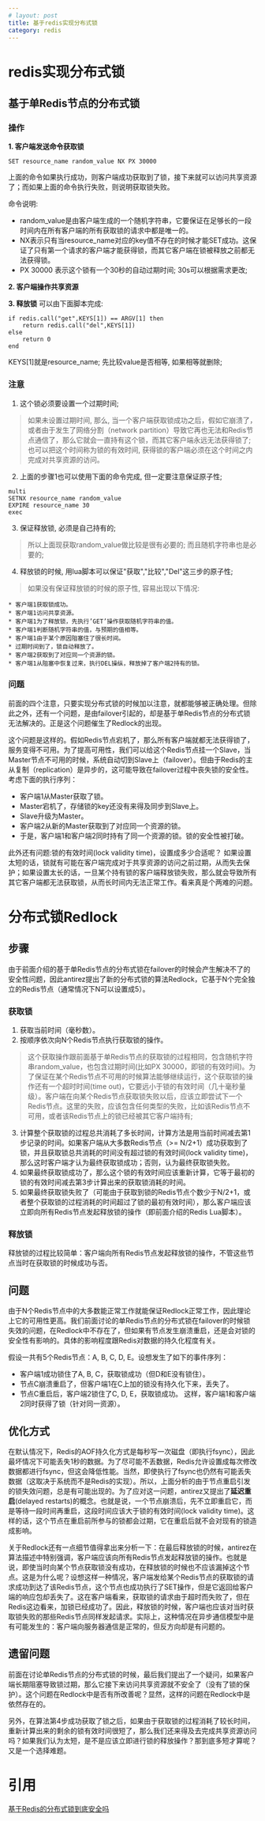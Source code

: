 ```yaml
---
# layout: post
title: 基于redis实现分布式锁
category: redis
---
```


# redis实现分布式锁

## 基于单Redis节点的分布式锁
### 操作
**1. 客户端发送命令获取锁**

```
SET resource_name random_value NX PX 30000
```
上面的命令如果执行成功，则客户端成功获取到了锁，接下来就可以访问共享资源了；而如果上面的命令执行失败，则说明获取锁失败。

命令说明:
* random_value是由客户端生成的一个随机字符串，它要保证在足够长的一段时间内在所有客户端的所有获取锁的请求中都是唯一的。
* NX表示只有当resource_name对应的key值不存在的时候才能SET成功。这保证了只有第一个请求的客户端才能获得锁，而其它客户端在锁被释放之前都无法获得锁。
* PX 30000 表示这个锁有一个30秒的自动过期时间; 30s可以根据需求更改;

**2. 客户端操作共享资源**

**3. 释放锁**
可以由下面脚本完成:

```
if redis.call("get",KEYS[1]) == ARGV[1] then
    return redis.call("del",KEYS[1])
else
    return 0
end
```
KEYS[1]就是resource_name; 先比较value是否相等, 如果相等就删除;

### 注意
1. 这个锁必须要设置一个过期时间;
> 如果未设置过期时间, 那么, 当一个客户端获取锁成功之后，假如它崩溃了，或者由于发生了网络分割（network partition）导致它再也无法和Redis节点通信了，那么它就会一直持有这个锁，而其它客户端永远无法获得锁了; 也可以把这个时间称为锁的有效时间, 获得锁的客户端必须在这个时间之内完成对共享资源的访问。
2. 上面的步骤1也可以使用下面的命令完成, 但一定要注意保证原子性;

```
multi
SETNX resource_name random_value
EXPIRE resource_name 30
exec
```
3. 保证释放锁, 必须是自己持有的;
> 所以上面现获取random_value做比较是很有必要的; 而且随机字符串也是必要的;

4. 释放锁的时候, 用lua脚本可以保证"获取","比较","Del"这三步的原子性;
> 如果没有保证释放锁的时候的原子性, 容易出现以下情况: 
    
    * 客户端1获取锁成功。    
    * 客户端1访问共享资源。
    * 客户端1为了释放锁，先执行’GET’操作获取随机字符串的值。
    * 客户端1判断随机字符串的值，与预期的值相等。
    * 客户端1由于某个原因阻塞住了很长时间。
    * 过期时间到了，锁自动释放了。
    * 客户端2获取到了对应同一个资源的锁。
    * 客户端1从阻塞中恢复过来，执行DEL操纵，释放掉了客户端2持有的锁。

### 问题
前面的四个注意，只要实现分布式锁的时候加以注意，就都能够被正确处理。但除此之外，还有一个问题，是由failover引起的，却是基于单Redis节点的分布式锁无法解决的。正是这个问题催生了Redlock的出现。

这个问题是这样的。假如Redis节点宕机了，那么所有客户端就都无法获得锁了，服务变得不可用。为了提高可用性，我们可以给这个Redis节点挂一个Slave，当Master节点不可用的时候，系统自动切到Slave上（failover）。但由于Redis的主从复制（replication）是异步的，这可能导致在failover过程中丧失锁的安全性。考虑下面的执行序列：

* 客户端1从Master获取了锁。
* Master宕机了，存储锁的key还没有来得及同步到Slave上。
* Slave升级为Master。
* 客户端2从新的Master获取到了对应同一个资源的锁。
* 于是，客户端1和客户端2同时持有了同一个资源的锁。锁的安全性被打破。

此外还有问题:锁的有效时间(lock validity time)，设置成多少合适呢？
如果设置太短的话，锁就有可能在客户端完成对于共享资源的访问之前过期，从而失去保护；如果设置太长的话，一旦某个持有锁的客户端释放锁失败，那么就会导致所有其它客户端都无法获取锁，从而长时间内无法正常工作。看来真是个两难的问题。


# 分布式锁Redlock

## 步骤
由于前面介绍的基于单Redis节点的分布式锁在failover的时候会产生解决不了的安全性问题，因此antirez提出了新的分布式锁的算法Redlock，它基于N个完全独立的Redis节点（通常情况下N可以设置成5）。

### 获取锁
1. 获取当前时间（毫秒数）。
2. 按顺序依次向N个Redis节点执行获取锁的操作。
> 这个获取操作跟前面基于单Redis节点的获取锁的过程相同，包含随机字符串random_value，也包含过期时间(比如PX 30000，即锁的有效时间)。为了保证在某个Redis节点不可用的时候算法能够继续运行，这个获取锁的操作还有一个超时时间(time out)，它要远小于锁的有效时间（几十毫秒量级）。客户端在向某个Redis节点获取锁失败以后，应该立即尝试下一个Redis节点。这里的失败，应该包含任何类型的失败，比如该Redis节点不可用，或者该Redis节点上的锁已经被其它客户端持有;
3. 计算整个获取锁的过程总共消耗了多长时间，计算方法是用当前时间减去第1步记录的时间。如果客户端从大多数Redis节点（>= N/2+1）成功获取到了锁，并且获取锁总共消耗的时间没有超过锁的有效时间(lock validity time)，那么这时客户端才认为最终获取锁成功；否则，认为最终获取锁失败。
4. 如果最终获取锁成功了，那么这个锁的有效时间应该重新计算，它等于最初的锁的有效时间减去第3步计算出来的获取锁消耗的时间。
5. 如果最终获取锁失败了（可能由于获取到锁的Redis节点个数少于N/2+1，或者整个获取锁的过程消耗的时间超过了锁的最初有效时间），那么客户端应该立即向所有Redis节点发起释放锁的操作（即前面介绍的Redis Lua脚本）。

### 释放锁
释放锁的过程比较简单：客户端向所有Redis节点发起释放锁的操作，不管这些节点当时在获取锁的时候成功与否。

## 问题

由于N个Redis节点中的大多数能正常工作就能保证Redlock正常工作，因此理论上它的可用性更高。我们前面讨论的单Redis节点的分布式锁在failover的时候锁失效的问题，在Redlock中不存在了，但如果有节点发生崩溃重启，还是会对锁的安全性有影响的。具体的影响程度跟Redis对数据的持久化程度有关。

假设一共有5个Redis节点：A, B, C, D, E。设想发生了如下的事件序列：

* 客户端1成功锁住了A, B, C，获取锁成功（但D和E没有锁住）。
* 节点C崩溃重启了，但客户端1在C上加的锁没有持久化下来，丢失了。
* 节点C重启后，客户端2锁住了C, D, E，获取锁成功。
这样，客户端1和客户端2同时获得了锁（针对同一资源）。

## 优化方式
在默认情况下，Redis的AOF持久化方式是每秒写一次磁盘（即执行fsync），因此最坏情况下可能丢失1秒的数据。为了尽可能不丢数据，Redis允许设置成每次修改数据都进行fsync，但这会降低性能。当然，即使执行了fsync也仍然有可能丢失数据（这取决于系统而不是Redis的实现）。所以，上面分析的由于节点重启引发的锁失效问题，总是有可能出现的。为了应对这一问题，antirez又提出了**延迟重启**(delayed restarts)的概念。也就是说，一个节点崩溃后，先不立即重启它，而是等待一段时间再重启，这段时间应该大于锁的有效时间(lock validity time)。这样的话，这个节点在重启前所参与的锁都会过期，它在重启后就不会对现有的锁造成影响。

关于Redlock还有一点细节值得拿出来分析一下：在最后释放锁的时候，antirez在算法描述中特别强调，客户端应该向所有Redis节点发起释放锁的操作。也就是说，即使当时向某个节点获取锁没有成功，在释放锁的时候也不应该漏掉这个节点。这是为什么呢？设想这样一种情况，客户端发给某个Redis节点的获取锁的请求成功到达了该Redis节点，这个节点也成功执行了SET操作，但是它返回给客户端的响应包却丢失了。这在客户端看来，获取锁的请求由于超时而失败了，但在Redis这边看来，加锁已经成功了。因此，释放锁的时候，客户端也应该对当时获取锁失败的那些Redis节点同样发起请求。实际上，这种情况在异步通信模型中是有可能发生的：客户端向服务器通信是正常的，但反方向却是有问题的。

## 遗留问题
前面在讨论单Redis节点的分布式锁的时候，最后我们提出了一个疑问，如果客户端长期阻塞导致锁过期，那么它接下来访问共享资源就不安全了（没有了锁的保护）。这个问题在Redlock中是否有所改善呢？显然，这样的问题在Redlock中是依然存在的。

另外，在算法第4步成功获取了锁之后，如果由于获取锁的过程消耗了较长时间，重新计算出来的剩余的锁有效时间很短了，那么我们还来得及去完成共享资源访问吗？如果我们认为太短，是不是应该立即进行锁的释放操作？那到底多短才算呢？又是一个选择难题。

# 引用
[基于Redis的分布式锁到底安全吗](http://zhangtielei.com/posts/blog-redlock-reasoning.html)